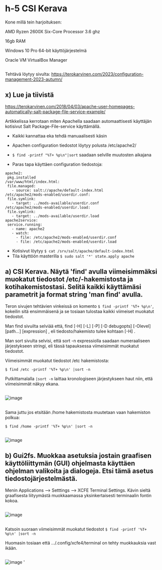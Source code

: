 # h-5 CSI Kerava

Kone millä tein harjoituksen:

AMD Ryzen 2600X Six-Core Processor 3.6 ghz  

16gb RAM  

Windows 10 Pro 64-bit käyttöjärjestelmä  

Oracle VM VirtualBox Manager  

##

Tehtävä löytyy sivulta: https://terokarvinen.com/2023/configuration-management-2023-autumn/

## x)  Lue ja tiivistä  

https://terokarvinen.com/2018/04/03/apache-user-homepages-automatically-salt-package-file-service-example/  

Artikkelissa kerrotaan miten Apachella saadaan automaattisesti käyttäjän kotisivut Salt Package-File-service käyttämällä.  

- Kaikki kannattaa eka tehdä manuaalisesti käsin
- Apachen configuration tiedostot löytyy polusta /etc/apache2/
- `$ find -printf "%T+ %p\n"|sort` saadaan selville muutosten aikajana

- Paras tapa käyttäen configuration tiedostoja:

```$ cat /srv/salt/apache/init.sls  
apache2:  
 pkg.installed  
/var/www/html/index.html:  
 file.managed:  
   - source: salt://apache/default-index.html
/etc/apache2/mods-enabled/userdir.conf:
 file.symlink:
   - target: ../mods-available/userdir.conf
/etc/apache2/mods-enabled/userdir.load:
 file.symlink:
   - target: ../mods-available/userdir.load
apache2service:
 service.running:
   - name: apache2
   - watch:
     - file: /etc/apache2/mods-enabled/userdir.conf
     - file: /etc/apache2/mods-enabled/userdir.load 
```
- Kotisivut löytyy `$ cat /srv/salt/apache/default-index.html`
- Tila käyttöön masterilla `$ sudo salt '*' state.apply apache`

## a)  CSI Kerava. Näytä 'find' avulla viimeisimmäksi muokatut tiedostot /etc/-hakemistosta ja kotihakemistostasi. Selitä kaikki käyttämäsi parametrit ja format string 'man find' avulla.  

Teron sivujen tehtävien vinkeissä on komento `$ find -printf '%T+ %p\n'`, kokeilin sitä ensimmäisenä ja se tosiaan tulostaa kaikki viimeiset muokatut tiedostot.  

Man find sivuilta selviää että, find [-H] [-L] [-P] [-D debugopts] [-Olevel] [path...] [expression] , eli tiedosto/hakemisto tulee kohtaan [-H] .  

Man sort sivulta selvisi, että sort -n expressiolla saadaan numeraaliseen järjestykseen stringi, eli tässä tapauksessa viimeisimmät muokatut tiedostot.   

Viimeisimmät muokatut tiedostot /etc hakemistosta:  

` $ find /etc -printf '%T+ %p\n' |sort -n `  

Putkittamalalla `|sort -n` laittaa kronologiseen järjestykseen haut niin, että viimeisimmät näkyy ekana. 

##  

![image](https://github.com/aarott/palvelinten_hallinta/assets/78908566/a7e587b3-8d7d-4276-b845-30680b2a059c)


## 

Sama juttu jos etsitään /home hakemistosta muutetaan vaan hakemiston polkua:  

` $ find /home -printf '%T+ %p\n' |sort -n `  

##  

![image](https://github.com/aarott/palvelinten_hallinta/assets/78908566/d09f1749-741a-420a-8080-de8146c176c9)  

##

## b) Gui2fs. Muokkaa asetuksia jostain graafisen käyttöliittymän (GUI) ohjelmasta käyttäen ohjelman valikoita ja dialogeja. Etsi tämä asetus tiedostojärjestelmästä.

Menin Applications --> Setttings --> XCFE Terminal Settings. Kävin sieltä graafisesta liityymästä muokkaamassa yksinkertaisesti terminaalin fontin kokoa.  

##  

![image](https://github.com/aarott/palvelinten_hallinta/assets/78908566/baa3538e-c733-40cc-91c5-a52a333e5892)  

##  

Katsoin suoraan viimeisimmät muokatut tiedostot ` $ find -printf '%T+ %p\n' |sort -n `  

Huomasin tosiaan että .../.config/xcfe4/terminal on tehty muokkauksia vast ikään.  

## 

![image](https://github.com/aarott/palvelinten_hallinta/assets/78908566/eea521bd-e734-4a63-85cd-5cf836d75ba9)  '

##




